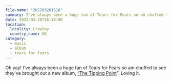 ```yaml
---
file-name: "202203281618"
summary: I've always been a huge fan of Tears for Fears so am chuffed to see they've brought out a new album.
date: 2022-03-28T16:18:00
location:
  locality: Crawley
  country_name: UK
category:
  - music
  - album
  - tears for fears
---
```


Oh yay! I've always been a huge fan of Tears for Fears so am chuffed to see they've brought out a new album, [“The Tipping Point](https://tearsforfears.com/)”. Loving it.
